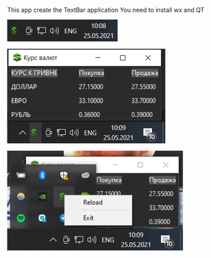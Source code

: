 This app create the TextBar application
You need to install wx and QT

![1](https://github.com/Orientir/wxPython/raw/master/images/bar_1.png)

![2](https://github.com/Orientir/wxPython/raw/master/images/bar_2.png)

![3](https://github.com/Orientir/wxPython/raw/master/images/bar_3.png)

